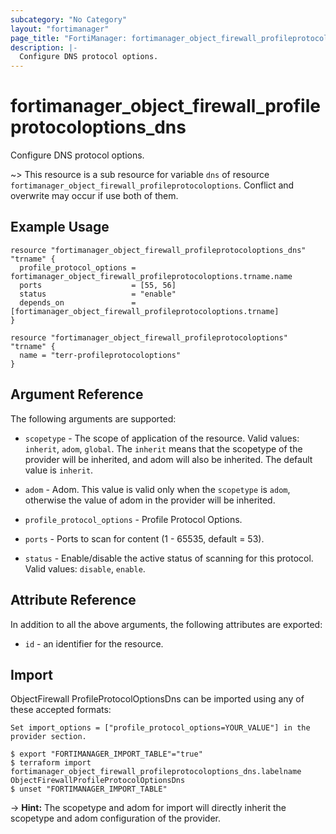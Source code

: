 ```yaml
---
subcategory: "No Category"
layout: "fortimanager"
page_title: "FortiManager: fortimanager_object_firewall_profileprotocoloptions_dns"
description: |-
  Configure DNS protocol options.
---
```


# fortimanager_object_firewall_profileprotocoloptions_dns
Configure DNS protocol options.

~> This resource is a sub resource for variable `dns` of resource `fortimanager_object_firewall_profileprotocoloptions`. Conflict and overwrite may occur if use both of them.



## Example Usage

```hcl
resource "fortimanager_object_firewall_profileprotocoloptions_dns" "trname" {
  profile_protocol_options = fortimanager_object_firewall_profileprotocoloptions.trname.name
  ports                    = [55, 56]
  status                   = "enable"
  depends_on               = [fortimanager_object_firewall_profileprotocoloptions.trname]
}

resource "fortimanager_object_firewall_profileprotocoloptions" "trname" {
  name = "terr-profileprotocoloptions"
}
```

## Argument Reference


The following arguments are supported:

* `scopetype` - The scope of application of the resource. Valid values: `inherit`, `adom`, `global`. The `inherit` means that the scopetype of the provider will be inherited, and adom will also be inherited. The default value is `inherit`.
* `adom` - Adom. This value is valid only when the `scopetype` is `adom`, otherwise the value of adom in the provider will be inherited.
* `profile_protocol_options` - Profile Protocol Options.

* `ports` - Ports to scan for content (1 - 65535, default = 53).
* `status` - Enable/disable the active status of scanning for this protocol. Valid values: `disable`, `enable`.



## Attribute Reference

In addition to all the above arguments, the following attributes are exported:
* `id` - an identifier for the resource.

## Import

ObjectFirewall ProfileProtocolOptionsDns can be imported using any of these accepted formats:
```
Set import_options = ["profile_protocol_options=YOUR_VALUE"] in the provider section.

$ export "FORTIMANAGER_IMPORT_TABLE"="true"
$ terraform import fortimanager_object_firewall_profileprotocoloptions_dns.labelname ObjectFirewallProfileProtocolOptionsDns
$ unset "FORTIMANAGER_IMPORT_TABLE"
```
-> **Hint:** The scopetype and adom for import will directly inherit the scopetype and adom configuration of the provider.
